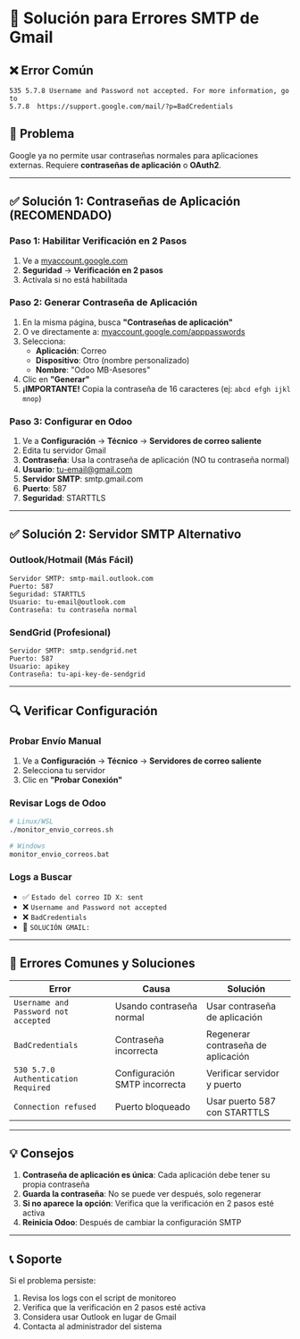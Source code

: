 # 🔐 Solución para Errores SMTP de Gmail

## ❌ Error Común
```
535 5.7.8 Username and Password not accepted. For more information, go to
5.7.8  https://support.google.com/mail/?p=BadCredentials
```

## 🎯 Problema
Google ya no permite usar contraseñas normales para aplicaciones externas. Requiere **contraseñas de aplicación** o **OAuth2**.

---

## ✅ Solución 1: Contraseñas de Aplicación (RECOMENDADO)

### **Paso 1: Habilitar Verificación en 2 Pasos**
1. Ve a [myaccount.google.com](https://myaccount.google.com)
2. **Seguridad** → **Verificación en 2 pasos**
3. Actívala si no está habilitada

### **Paso 2: Generar Contraseña de Aplicación**
1. En la misma página, busca **"Contraseñas de aplicación"**
2. O ve directamente a: [myaccount.google.com/apppasswords](https://myaccount.google.com/apppasswords)
3. Selecciona:
   - **Aplicación**: Correo
   - **Dispositivo**: Otro (nombre personalizado)
   - **Nombre**: "Odoo MB-Asesores"
4. Clic en **"Generar"**
5. **¡IMPORTANTE!** Copia la contraseña de 16 caracteres (ej: `abcd efgh ijkl mnop`)

### **Paso 3: Configurar en Odoo**
1. Ve a **Configuración** → **Técnico** → **Servidores de correo saliente**
2. Edita tu servidor Gmail
3. **Contraseña**: Usa la contraseña de aplicación (NO tu contraseña normal)
4. **Usuario**: tu-email@gmail.com
5. **Servidor SMTP**: smtp.gmail.com
6. **Puerto**: 587
7. **Seguridad**: STARTTLS

---

## ✅ Solución 2: Servidor SMTP Alternativo

### **Outlook/Hotmail (Más Fácil)**
```
Servidor SMTP: smtp-mail.outlook.com
Puerto: 587
Seguridad: STARTTLS
Usuario: tu-email@outlook.com
Contraseña: tu contraseña normal
```

### **SendGrid (Profesional)**
```
Servidor SMTP: smtp.sendgrid.net
Puerto: 587
Usuario: apikey
Contraseña: tu-api-key-de-sendgrid
```

---

## 🔍 Verificar Configuración

### **Probar Envío Manual**
1. Ve a **Configuración** → **Técnico** → **Servidores de correo saliente**
2. Selecciona tu servidor
3. Clic en **"Probar Conexión"**

### **Revisar Logs de Odoo**
```bash
# Linux/WSL
./monitor_envio_correos.sh

# Windows
monitor_envio_correos.bat
```

### **Logs a Buscar**
- ✅ `Estado del correo ID X: sent`
- ❌ `Username and Password not accepted`
- ❌ `BadCredentials`
- 🔐 `SOLUCIÓN GMAIL:`

---

## 🚨 Errores Comunes y Soluciones

| Error | Causa | Solución |
|-------|-------|----------|
| `Username and Password not accepted` | Usando contraseña normal | Usar contraseña de aplicación |
| `BadCredentials` | Contraseña incorrecta | Regenerar contraseña de aplicación |
| `530 5.7.0 Authentication Required` | Configuración SMTP incorrecta | Verificar servidor y puerto |
| `Connection refused` | Puerto bloqueado | Usar puerto 587 con STARTTLS |

---

## 💡 Consejos

1. **Contraseña de aplicación es única**: Cada aplicación debe tener su propia contraseña
2. **Guarda la contraseña**: No se puede ver después, solo regenerar
3. **Si no aparece la opción**: Verifica que la verificación en 2 pasos esté activa
4. **Reinicia Odoo**: Después de cambiar la configuración SMTP

---

## 📞 Soporte

Si el problema persiste:
1. Revisa los logs con el script de monitoreo
2. Verifica que la verificación en 2 pasos esté activa
3. Considera usar Outlook en lugar de Gmail
4. Contacta al administrador del sistema
